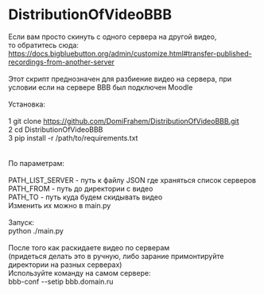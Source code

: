 # DistributionOfVideoBBB

Если вам просто скинуть с одного сервера на другой видео,<br />
то обратитесь сюда: https://docs.bigbluebutton.org/admin/customize.html#transfer-published-recordings-from-another-server
<br />
<br />
Этот скрипт преднозначен для разбиение видео на сервера, при условии если на сервере BBB был подключен Moodle
<br />
<br />
Установка:<br />
<br />
1 git clone https://github.com/DomiFrahem/DistributionOfVideoBBB.git<br />
2 cd DistributionOfVideoBBB<br />
3 pip install -r /path/to/requirements.txt<br />
<br />
<br />
По параметрам:
<br />
<br />
PATH_LIST_SERVER - путь к файлу JSON где храняться список серверов<br />
PATH_FROM - путь до директории с видео<br />
PATH_TO - путь куда будем скидывать видео<br />
Изменить их можно в main.py
<br />
<br />
Запуск:<br />
python ./main.py
<br />
<br />
После того как раскидаете видео по серверам<br />
(придеться делать это в ручную, либо зарание примонтируйте директории на разных серверах)<br />
Используйте команду на самом сервере:<br />
bbb-conf --setip bbb.domain.ru<br />
<br />
